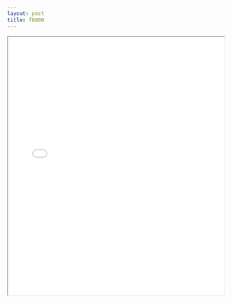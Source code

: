 ```yaml
---
layout: post
title: f8880
---
```


<div class="pdf-container">
<iframe src="/ea/assets/pdfs/forms/f8880.pdf" height="600" width="100%" allowFullScreen="true"></iframe>
</div>

